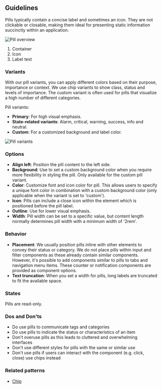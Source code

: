 ## Guidelines

Pills typically contain a concise label and sometimes an icon. They are not clickable or closable, making them ideal for presenting static information succinctly within an application.

![Pill overview](https://www.figma.com/design/wEptRgAezDU1z80Cn3eZ0o/iX-Pattern-Illustrations?type=design&node-id=1377-3110&mode=design&t=ZmcRP4ggXtr8b7vZ-1)

1. Container
2. Icon
3. Label text

### Variants

With our pill variants, you can apply different colors based on their purpose, importance or context. We use chip variants to show class, status and levels of importance. The custom variant is often used for pills that visualize a high number of different categories.

Pill variants:

- **Primary**: For high visual emphasis.
- **State-related variants**: Alarm, critical, warning, success, info and neutral.
- **Custom**: For a customized background and label color.

![Pill variants](https://www.figma.com/design/wEptRgAezDU1z80Cn3eZ0o/iX-Pattern-Illustrations?type=design&node-id=1375-1985&mode=design&t=ZmcRP4ggXtr8b7vZ-1)

### Options

- **Align left**: Position the pill content to the left side.
- **Background**: Use to set a custom background color when you require more flexibility in styling the pill. Only available for the custom pill variant.
- **Color**: Customize font and icon color for pill. This allows users to specify a unique font color in combination with a custom background color (only applicable when the variant is set to 'custom').
- **Icon**: Pills can include a close icon within the element which is positioned before the pill label.
- **Outline**: Use for lower visual emphasis.
- **Width**: Pill width can be set to a specific value, but content length normally determines pill width with a minimum width of '2rem'.

### Behavior

- **Placement**: We usually position pills inline with other elements to convey their status or category. We do not place pills within input and filter components as these already contain similar components. However, it's possible to add components similar to pills to tabs and navigation menu items. These counter or notification components are provided as component options.
- **Text truncation**: When you set a width for pills, long labels are truncated to fit the available space.

### States

Pills are read-only.

### Dos and Don'ts

- Do use pills to communicate tags and categories
- Do use pills to indicate the status or characteristics of an item
- Don't overuse pills as this leads to cluttered and overwhelming interfaces
- Don't use different styles for pills with the same or similar use
- Don't use pills if users can interact with the component (e.g. click, close) use chips instead

### Related patterns

- [Chip](../chip)

